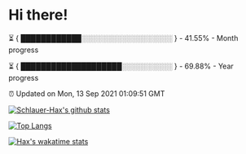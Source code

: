 # Hi there!

⏳ { ████████████░░░░░░░░░░░░░░░░░░ } - 41.55% - Month progress

⏳ { ████████████████████░░░░░░░░░░ } - 69.88% - Year progress

⏰ Updated on Mon, 13 Sep 2021 01:09:51 GMT


[![Schlauer-Hax's github stats](https://github-readme-stats.vercel.app/api?username=Schlauer-Hax&show_icons=true&theme=dark&count_private=true)](https://github.com/Schlauer-Hax)


[![Top Langs](https://github-readme-stats.vercel.app/api/top-langs/?username=Schlauer-Hax&layout=compact&theme=dark)](https://github.com/Schlauer-Hax?tab=repositories)


[![Hax's wakatime stats](https://github-readme-stats.vercel.app/api/wakatime?username=Hax&theme=dark)](https://wakatime.com/@Hax)

